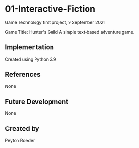 # 01-Interactive-Fiction
Game Technology first project, 9 September 2021

Game Title: Hunter's Guild
A simple text-based adventure game.

## Implementation
Created using Python 3.9

## References
None

## Future Development
None

## Created by
Peyton Roeder

